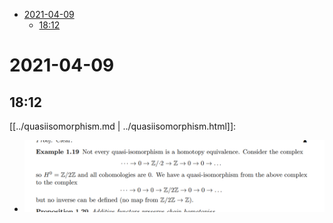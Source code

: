 -   [2021-04-09](#section)
    -   [18:12](#section-1)














2021-04-09
==========

18:12
-----

[[../quasiisomorphism.md | ../quasiisomorphism.html]]:

-   ![Not every quasi-isomorphism is a homotopy equivalence](_attachments/image_2021-04-09-18-12-47.png "fig:")
